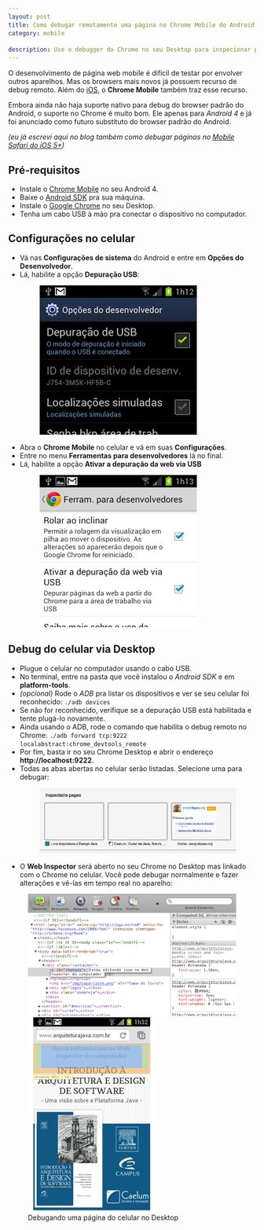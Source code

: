```yaml
---
layout: post
title: Como debugar remotamente uma página no Chrome Mobile do Android
category: mobile

description: Use o debugger do Chrome no seu Desktop para inspecionar página rodando no Chrome Mobile do Android.
---
```


O desenvolvimento de página web mobile é difícil de testar por envolver outros aparelhos. Mas os browsers mais novos já possuem recurso de debug remoto. Além do [iOS](/debug-mobile-safari-ios/ 'Meu post sobre remote debug no iOS 5'), o **Chrome Mobile** também traz esse recurso.

Embora ainda não haja suporte nativo para debug do browser padrão do Android, o suporte no Chrome é muito bom. Ele apenas para *Android 4* e já foi anunciado como futuro substituto do browser padrão do Android.

*(eu já escrevi aqui no blog também como debugar páginas no [Mobile Safari do iOS 5+](/debug-mobile-safari-ios/ 'Meu post sobre remote debug no iOS 5'))*

## Pré-requisitos

* Instale o [Chrome Mobile](https://play.google.com/store/apps/details?id=com.android.chrome) no seu Android 4.
* Baixe o [Android SDK](http://developer.android.com/sdk/index.html) pra sua máquina.
* Instale o [Google Chrome](http://www.google.com/chrome) no seu Desktop.
* Tenha um cabo USB à mão pra conectar o dispositivo no computador.

## Configurações no celular

* Vá nas **Configurações de sistema** do Android e entre em **Opções do Desenvolvedor**.
* Lá, habilite a opção **Depuração USB**:
  <figure>
    <img src="img/posts/debug-chrome-mobile/debug-usb.png" alt="Habilite depuração de USB.">
  </figure>
* Abra o **Chrome Mobile** no celular e vá em suas **Configurações**.
* Entre no menu **Ferramentas para desenvolvedores** lá no final.
* Lá, habilite a opção **Ativar a depuração da web via USB**
  <figure>
    <img src="img/posts/debug-chrome-mobile/debug-web.png" alt="Habilite depuração da web via USB.">
  </figure>

## Debug do celular via Desktop

* Plugue o celular no computador usando o cabo USB.
* No terminal, entre na pasta que você instalou o *Android SDK* e em **platform-tools**.
* *(opcional)* Rode o *ADB* pra listar os dispositivos e ver se seu celular foi reconhecido:
  `./adb devices`
* Se não for reconhecido, verifique se a depuração USB está habilitada e tente plugá-lo novamente.
* Ainda usando o ADB, rode o comando que habilita o debug remoto no Chrome:
  `./adb forward tcp:9222 localabstract:chrome_devtools_remote`
* Por fim, basta ir no seu Chrome Desktop e abrir o endereço **http://localhost:9222**.
* Todas as abas abertas no celular serão listadas. Selecione uma para debugar:
  <figure>
    <img src="img/posts/debug-chrome-mobile/pages.png" alt="Escolha uma das abas abertas para debugar.">
  </figure>
* O **Web Inspector** será aberto no seu Chrome no Desktop mas linkado com o Chrome no celular. Você pode debugar normalmente e fazer alterações e vê-las em tempo real no aparelho:

<figure>
	<img src="img/posts/debug-chrome-mobile/web-inspector.png" alt="O Web Inspector aberto no Chrome Desktop.">
	<img src="img/posts/debug-chrome-mobile/remote-debug.jpg" alt="A página no Chrome Mobile sendo alterada em real-time.">
	<figcaption>Debugando uma página do celular no Desktop</figcaption>
</figure>
